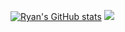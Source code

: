 [![Ryan's GitHub stats](https://github-readme-stats.vercel.app/api?username=harvest7777)](https://github.com/anuraghazra/github-readme-stats)
![](https://leetcard.jacoblin.cool/supahsilly12345?site=cn)
<!--
**harvest7777/harvest7777** is a ✨ _special_ ✨ repository because its `README.md` (this file) appears on your GitHub profile.

Here are some ideas to get you started:

- 🔭 I’m currently working on ...
- 🌱 I’m currently learning ...
- 👯 I’m looking to collaborate on ...
- 🤔 I’m looking for help with ...
- 💬 Ask me about ...
- 📫 How to reach me: ...
- 😄 Pronouns: ...
- ⚡ Fun fact: ...
-->
